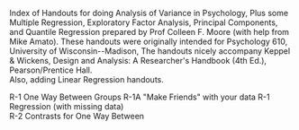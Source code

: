 Index of Handouts for doing Analysis of Variance in Psychology, 
Plus some Multiple Regression, Exploratory Factor Analysis, Principal Components, and Quantile Regression
prepared by Prof Colleen F. Moore (with help from Mike Amato). 
These handouts were originally intended for Psychology 610, University of Wisconsin--Madison, 
The handouts nicely accompany Keppel & Wickens, Design and Analysis: A Researcher's Handbook (4th Ed.), Pearson/Prentice Hall.          
Also, adding Linear Regression handouts. 
    

R-1 One Way Between Groups 
R-1A "Make Friends" with your data
R-1 Regression (with missing data)	
R-2 Contrasts for One Way Between    
